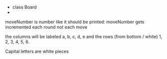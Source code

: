 - class Board
- 
moveNumber is number like it should be printed:
moveNumber gets incremented each round not each move 

the columns will be labeled a, b, c, d, e
and the rows (from bottom / white) 1, 2, 3, 4, 5, 6.

 Capital letters are white pieces